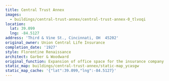 ```yaml
---
title: Central Trust Annex
images:
  - buildings/central-trust-annex/central-trust-annex-0_tlvoqi
location:
  lat: 39.099
  lng: -84.5127
address: 'Third & Vine St., Cincinnati, OH  45202'
original_owner: Union Central Life Insurance
completion_date: '1927'
style: Florentine Renaissance
architect: Garber & Woodward
original_function: Expansion of office space for the insurance company.
static_map: buildings/central-trust-annex/static-map_ycasgw
static_map_cache: '{"lat":39.099,"lng":-84.5127}'
---
```

